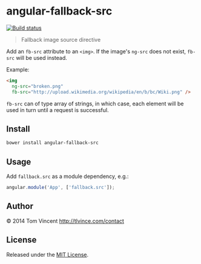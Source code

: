 # angular-fallback-src

[![Build status][travis-badge]][travis]

> Fallback image source directive

Add an `fb-src` attribute to an `<img>`. If the image's `ng-src` does not
exist, `fb-src` will be used instead.

Example:

```html
<img
  ng-src="broken.png"
  fb-src="http://upload.wikimedia.org/wikipedia/en/b/bc/Wiki.png" />
```

`fb-src` can of type array of strings, in which case, each element will be
used in turn until a request is successful.

[travis]: https://travis-ci.org/tlvince/angular-fallback-src
[travis-badge]: https://travis-ci.org/tlvince/angular-fallback-src.png?branch=master

## Install

```bash
bower install angular-fallback-src
```

## Usage

Add `fallback.src` as a module dependency, e.g.:

```js
angular.module('App', ['fallback.src']);
```

## Author

© 2014 Tom Vincent <http://tlvince.com/contact>

## License

Released under the [MIT License](http://tlvince.mit-license.org).
